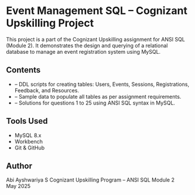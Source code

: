 # Event Management SQL – Cognizant Upskilling Project

This project is a part of the Cognizant Upskilling assignment for ANSI SQL (Module 2). It demonstrates the design and querying of a relational database to manage an event registration system using MySQL.

## Contents

- – DDL scripts for creating tables: Users, Events, Sessions, Registrations, Feedback, and Resources.
- – Sample data to populate all tables as per assignment requirements.
- – Solutions for questions 1 to 25 using ANSI SQL syntax in MySQL.

## Tools Used

- MySQL 8.x
- Workbench 
- Git & GitHub

## Author

Abi Ayshwariya S
Cognizant Upskilling Program – ANSI SQL Module 2  
May 2025
